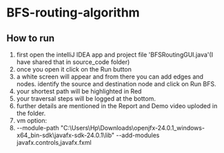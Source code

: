 # BFS-routing-algorithm
## How to run
1. first open the intelliJ IDEA app and project file 'BFSRoutingGUI.java'(I have shared that in source_code folder)
2. once you open it click on the Run button 
3. a white screen will appear and from there you can add edges and nodes. identify the source and destination node and click on Run BFS.
4. your shortest path will be highlighted in Red 
5. your traversal steps will be logged at the bottom.
6. further details are mentioned in the Report and Demo video uploded in the folder.
7. vm option:
8. --module-path "C:\Users\Hp\Downloads\openjfx-24.0.1_windows-x64_bin-sdk\javafx-sdk-24.0.1\lib" --add-modules javafx.controls,javafx.fxml
